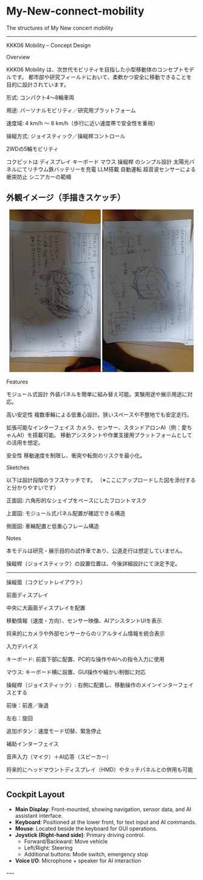 # My-New-connect-mobility
The structures of My New concert mobility

---

KKK06 Mobility – Concept Design

Overview

KKK06 Mobility は、次世代モビリティを目指した小型移動体のコンセプトモデルです。
都市部や研究フィールドにおいて、柔軟かつ安全に移動できることを目的に設計されています。

形式: コンパクト4〜8輪車両

用途: パーソナルモビリティ／研究用プラットフォーム

速度域: 4 km/h 〜 8 km/h（歩行に近い速度帯で安全性を重視）

操縦方式: ジョイスティック／操縦桿コントロール

2WDの5輪モビリティ

コクピットは
ディスプレイ
キーボード
マウス
操縦桿
のシンプル設計
太陽光パネルにてリチウム鉄バッテリーを充電
LLM搭載
自動運転
超音波センサーによる衝突防止
シニアカーの範疇

## 外観イメージ（手描きスケッチ）

<p align="center">
  <img src="https://github.com/YamamotoAi2025/My-New-connect-mobility/blob/main/IMG_20250919_060726.jpg" alt="KKK06 Sketch 1" width="48%">
  <img src="https://github.com/YamamotoAi2025/My-New-connect-mobility/blob/main/IMG_20250919_060731.jpg" alt="KKK06 Sketch 2" width="48%">
</p>
Features

モジュール式設計
外装パネルを簡単に組み替え可能。実験用途や展示用途に対応。

高い安定性
複数車輪による低重心設計。狭いスペースや不整地でも安定走行。

拡張可能なインターフェイス
カメラ、センサー、スタンドアロンAI（例：愛ちゃんAI）を搭載可能。
移動アシスタントや作業支援用プラットフォームとしての活用を想定。

安全性
移動速度を制限し、衝突や転倒のリスクを最小化。


Sketches

以下は設計段階のラフスケッチです。
（※ここにアップロードした図を添付すると分かりやすいです）

正面図: 六角形的なシェイプをベースにしたフロントマスク

上面図: モジュール式パネル配置が確認できる構造

側面図: 車輪配置と低重心フレーム構造


Notes

本モデルは研究・展示目的の試作車であり、公道走行は想定していません。

操縦桿（ジョイスティック）の設置位置は、今後詳細設計にて決定予定。



---

操縦面（コクピットレイアウト）

前面ディスプレイ

中央に大画面ディスプレイを配置

移動情報（速度・方向）、センサー映像、AIアシスタントUIを表示

将来的にカメラや外部センサーからのリアルタイム情報を統合表示


入力デバイス

キーボード: 前面下部に配置、PC的な操作やAIへの指令入力に使用

マウス: キーボード横に設置、GUI操作や細かい制御に対応

操縦桿（ジョイスティック）: 右側に配置し、移動操作のメインインターフェイスとする

前後：前進／後退

左右：旋回

追加ボタン：速度モード切替、緊急停止



補助インターフェイス

音声入力（マイク）＋AI応答（スピーカー）

将来的にヘッドマウントディスプレイ（HMD）やタッチパネルとの併用も可能




---


## Cockpit Layout

- **Main Display**: Front-mounted, showing navigation, sensor data, and AI assistant interface.
- **Keyboard**: Positioned at the lower front, for text input and AI commands.
- **Mouse**: Located beside the keyboard for GUI operations.
- **Joystick (Right-hand side)**: Primary driving control.
  - Forward/Backward: Move vehicle
  - Left/Right: Steering
  - Additional buttons: Mode switch, emergency stop
- **Voice I/O**: Microphone + speaker for AI interaction

ｰｰｰ

